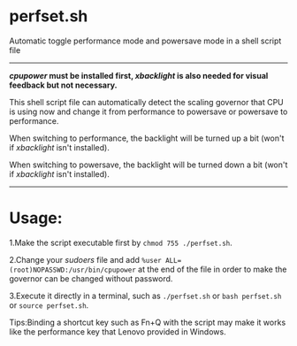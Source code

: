 # perfset.sh
Automatic toggle performance mode and powersave mode in a shell script file
******
***cpupower* must be installed first, *xbacklight* is also needed for visual feedback but not necessary.**

This shell script file can automatically detect the scaling governor that CPU is using now and change it from performance to powersave or powersave to performance.

When switching to performance, the backlight will be turned up a bit (won't if *xbacklight* isn't installed).

When switching to powersave, the backlight will be turned down a bit (won't if *xbacklight* isn't installed).

******
# Usage:
1.Make the script executable first by `chmod 755 ./perfset.sh`.

2.Change your *sudoers* file and add `%user ALL=(root)NOPASSWD:/usr/bin/cpupower` at the end of the file in order to make the governor can be changed without password.

3.Execute it directly in a terminal, such as `./perfset.sh` or `bash perfset.sh` or `source perfset.sh`.


Tips:Binding a shortcut key such as Fn+Q with the script may make it works like the performance key that Lenovo provided in Windows.
